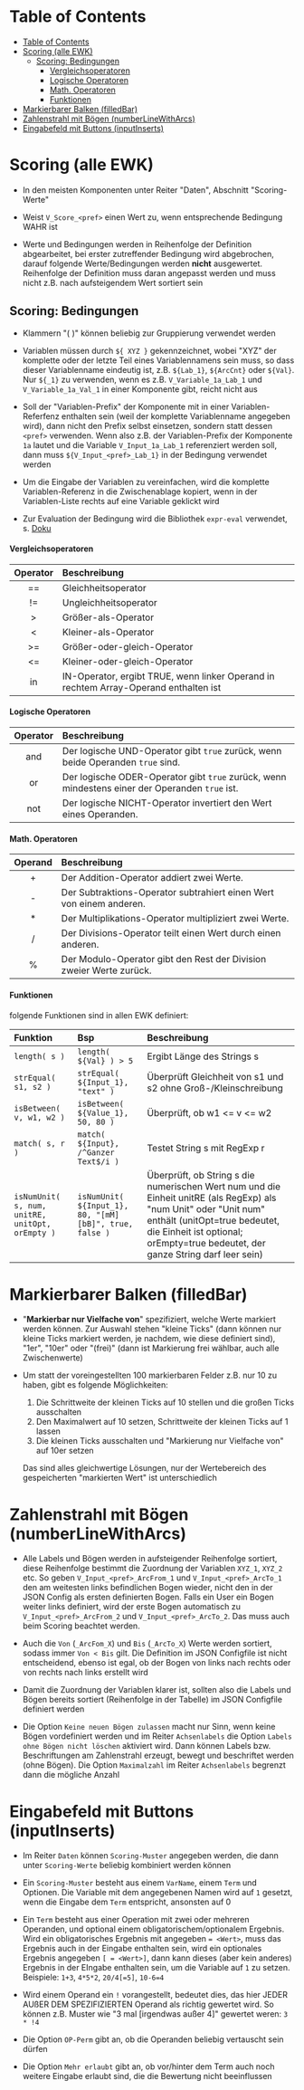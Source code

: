 # Table of Contents

- [Table of Contents](#table-of-contents)
- [Scoring (alle EWK)](#scoring-alle-ewk)
  - [Scoring: Bedingungen](#scoring-bedingungen)
      - [Vergleichsoperatoren](#vergleichsoperatoren)
      - [Logische Operatoren](#logische-operatoren)
      - [Math. Operatoren](#math-operatoren)
      - [Funktionen](#funktionen)
- [Markierbarer Balken (filledBar)](#markierbarer-balken-filledbar)
- [Zahlenstrahl mit Bögen (numberLineWithArcs)](#zahlenstrahl-mit-bögen-numberlinewitharcs)
- [Eingabefeld mit Buttons (inputInserts)](#eingabefeld-mit-buttons-inputinserts)



# Scoring (alle EWK)

- In den meisten Komponenten unter Reiter "Daten", Abschnitt "Scoring-Werte"

- Weist `V_Score_<pref>` einen Wert zu, wenn entsprechende Bedingung WAHR ist

- Werte und Bedingungen werden in Reihenfolge der Definition abgearbeitet, bei erster zutreffender Bedingung wird abgebrochen, darauf folgende Werte/Bedingungen werden **nicht** ausgewertet. Reihenfolge der Definition muss daran angepasst werden und muss nicht z.B. nach aufsteigendem Wert sortiert sein

## Scoring: Bedingungen

- Klammern "( )" können beliebig zur Gruppierung verwendet werden

- Variablen müssen durch `${ XYZ }` gekennzeichnet, wobei "XYZ" der komplette oder der letzte Teil eines Variablennamens sein muss, so dass dieser Variablenname eindeutig ist, z.B. `${Lab_1}`, `${ArcCnt}` oder `${Val}`. Nur `${_1}` zu verwenden, wenn es z.B. `V_Variable_1a_Lab_1` und `V_Variable_1a_Val_1` in einer Komponente gibt, reicht nicht aus

- Soll der "Variablen-Prefix" der Komponente mit in einer Variablen-Referfenz enthalten sein (weil der komplette Variablenname angegeben wird), dann nicht den Prefix selbst einsetzen, sondern statt dessen `<pref>` verwenden. Wenn also z.B. der Variablen-Prefix der Komponente `1a` lautet und die Variable `V_Input_1a_Lab_1` referenziert werden soll, dann muss `${V_Input_<pref>_Lab_1}` in der Bedingung verwendet werden

- Um die Eingabe der Variablen zu vereinfachen, wird die komplette Variablen-Referenz in die Zwischenablage kopiert, wenn in der Variablen-Liste rechts auf eine Variable geklickt wird

- Zur Evaluation der Bedingung wird die Bibliothek `expr-eval` verwendet, s. [Doku](https://github.com/silentmatt/expr-eval?tab=readme-ov-file#expression-syntax)

#### Vergleichsoperatoren

| Operator        | Beschreibung                               |
|:---------------:|:-------------------------------------------|
| == | Gleichheitsoperator |
| != | Ungleichheitsoperator |
| >  | Größer-als-Operator  |
| <  | Kleiner-als-Operator |
| >= | Größer-oder-gleich-Operator |
| <= | Kleiner-oder-gleich-Operator |
| in | IN-Operator, ergibt TRUE, wenn linker Operand in rechtem Array-Operand enthalten ist |

#### Logische Operatoren

| Operator        | Beschreibung                              |
|:---------------:|:------------------------------------------|
| and | Der logische UND-Operator gibt `true` zurück, wenn beide Operanden `true` sind. |
| or  | Der logische ODER-Operator gibt `true` zurück, wenn mindestens einer der Operanden `true` ist. |
| not | Der logische NICHT-Operator invertiert den Wert eines Operanden. |

#### Math. Operatoren

| Operand        | Beschreibung                              |
|:--------------:|:------------------------------------------|
| + | Der Addition-Operator addiert zwei Werte.                                  |
| - | Der Subtraktions-Operator subtrahiert einen Wert von einem anderen.                              |
| * | Der Multiplikations-Operator multipliziert zwei Werte. |
| / | Der Divisions-Operator teilt einen Wert durch einen anderen. |
| % | Der Modulo-Operator gibt den Rest der Division zweier Werte zurück. |

#### Funktionen

folgende Funktionen sind in allen EWK definiert:

| Funktion | Bsp |Beschreibung |
|:---------|:----|:------------|
| `length( s )` | `length( ${Val} ) > 5` | Ergibt Länge des Strings s |
| `strEqual( s1, s2 )` | `strEqual( ${Input_1}, "text" )` | Überprüft Gleichheit von s1 und s2 ohne Groß-/Kleinschreibung |
| `isBetween( v, w1, w2 )` | `isBetween( ${Value_1}, 50, 80 )` | Überprüft, ob w1 <= v <= w2 |
| `match( s, r )` | `match( ${Input}, /^Ganzer Text$/i )` | Testet String s mit RegExp r |
| `isNumUnit( s, num, unitRE, unitOpt, orEmpty )` | `isNumUnit( ${Input_1}, 80, "[mM][bB]", true, false )` | Überprüft, ob String s die numerischen Wert num und die Einheit unitRE (als RegExp) als "num Unit" oder "Unit num" enthält (unitOpt=true bedeutet, die Einheit ist optional; orEmpty=true bedeutet, der ganze String darf leer sein) |





# Markierbarer Balken (filledBar)

- "**Markierbar nur Vielfache von**" spezifiziert, welche Werte markiert werden können. Zur Auswahl stehen "kleine Ticks" (dann können nur kleine Ticks markiert werden, je nachdem, wie diese definiert sind), "1er", "10er" oder "(frei)" (dann ist Markierung frei wählbar, auch alle Zwischenwerte)

-   Um statt der voreingestellten 100 markierbaren Felder z.B. nur 10 zu haben, gibt es folgende Möglichkeiten:

    1. Die Schrittweite der kleinen Ticks auf 10 stellen und die großen Ticks ausschalten
    2. Den Maximalwert auf 10 setzen, Schrittweite der kleinen Ticks auf 1 lassen
    3. Die kleinen Ticks ausschalten und "Markierung nur Vielfache von" auf 10er setzen

    Das sind alles gleichwertige Lösungen, nur der Wertebereich des gespeicherten "markierten Wert" ist unterschiedlich




# Zahlenstrahl mit Bögen (numberLineWithArcs)

- Alle Labels und Bögen werden in aufsteigender Reihenfolge sortiert, diese Reihenfolge bestimmt die Zuordnung der Variablen `XYZ_1`, `XYZ_2` etc. So geben `V_Input_<pref>_ArcFrom_1` und `V_Input_<pref>_ArcTo_1` den am weitesten links befindlichen Bogen wieder, nicht den in der JSON Config als ersten definierten Bogen. Falls ein User ein Bogen weiter links definiert, wird der erste Bogen automatisch zu `V_Input_<pref>_ArcFrom_2` und `V_Input_<pref>_ArcTo_2`. Das muss auch beim Scoring beachtet werden.

- Auch die `Von` (`_ArcFom_X`) und `Bis` (`_ArcTo_X`) Werte werden sortiert, sodass immer `Von < Bis` gilt. Die Definition im JSON Configfile ist nicht entscheidend, ebenso ist egal, ob der Bogen von links nach rechts oder von rechts nach links erstellt wird

- Damit die Zuordnung der Variablen klarer ist, sollten also die Labels und Bögen bereits sortiert (Reihenfolge in der Tabelle) im JSON Configfile definiert werden

- Die Option `Keine neuen Bögen zulassen` macht nur Sinn, wenn keine Bögen vordefiniert werden und im Reiter `Achsenlabels` die Option `Labels ohne Bögen nicht löschen` aktiviert wird. Dann können Labels bzw. Beschriftungen am Zahlenstrahl erzeugt, bewegt und beschriftet werden (ohne Bögen). Die Option `Maximalzahl` im Reiter `Achsenlabels` begrenzt dann die mögliche Anzahl



# Eingabefeld mit Buttons (inputInserts)

- Im Reiter `Daten` können `Scoring-Muster` angegeben werden, die dann unter `Scoring-Werte` beliebig kombiniert werden können

- Ein `Scoring-Muster` besteht aus einem `VarName`, einem `Term` und Optionen. Die Variable mit dem angegebenen Namen wird auf `1` gesetzt, wenn die Eingabe dem `Term` entspricht, ansonsten auf 0

- Ein `Term` besteht aus einer Operation mit zwei oder mehreren Operanden, und optional einem obligatorischem/optionalem Ergebnis. Wird ein obligatorisches Ergebnis mit angegeben `= <Wert>`, muss das Ergebnis auch in der Eingabe enthalten sein, wird ein optionales Ergebnis angegeben `[ = <Wert>]`, dann kann dieses (aber kein anderes) Ergebnis in der EIngabe enthalten sein, um die Variable auf `1` zu setzen. Beispiele: `1+3`, `4*5*2`, `20/4[=5]`, `10-6=4`

- Wird einem Operand ein `!` vorangestellt, bedeutet dies, das hier JEDER AUßER DEM SPEZIFIZIERTEN Operand als richtig gewertet wird. So können z.B. Muster wie "3 mal [irgendwas außer 4]" gewertet weren: `3 * !4`

- Die Option `OP-Perm` gibt an, ob die Operanden beliebig vertauscht sein dürfen

- Die Option `Mehr erlaubt` gibt an, ob vor/hinter dem Term auch noch weitere Eingabe erlaubt sind, die die Bewertung nicht beeinflussen
